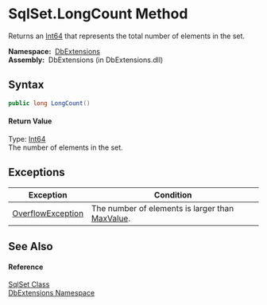 SqlSet.LongCount Method
=======================
Returns an [Int64][1] that represents the total number of elements in the set.

  **Namespace:**  [DbExtensions][2]  
  **Assembly:**  DbExtensions (in DbExtensions.dll)

Syntax
------

```csharp
public long LongCount()
```

#### Return Value
Type: [Int64][1]  
The number of elements in the set.

Exceptions
----------

Exception              | Condition                                            
---------------------- | ---------------------------------------------------- 
[OverflowException][3] | The number of elements is larger than [MaxValue][4]. 


See Also
--------

#### Reference
[SqlSet Class][5]  
[DbExtensions Namespace][2]  

[1]: http://msdn.microsoft.com/en-us/library/6yy583ek
[2]: ../README.md
[3]: http://msdn.microsoft.com/en-us/library/41ktf3wy
[4]: http://msdn.microsoft.com/en-us/library/xkeewe20
[5]: README.md
